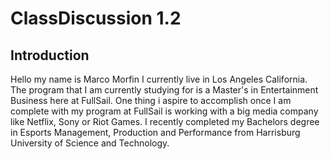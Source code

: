 # ClassDiscussion 1.2 
## Introduction 

Hello my name is Marco Morfin I currently live in Los Angeles California. The program that I am currently studying for is a Master's in Entertainment Business here at FullSail. One thing i aspire to accomplish once I am complete with my program at FullSail is working with a big media company like Netflix, Sony or Riot Games. I recently completed my Bachelors degree in Esports Management, Production and Performance from Harrisburg University of Science and Technology. 

